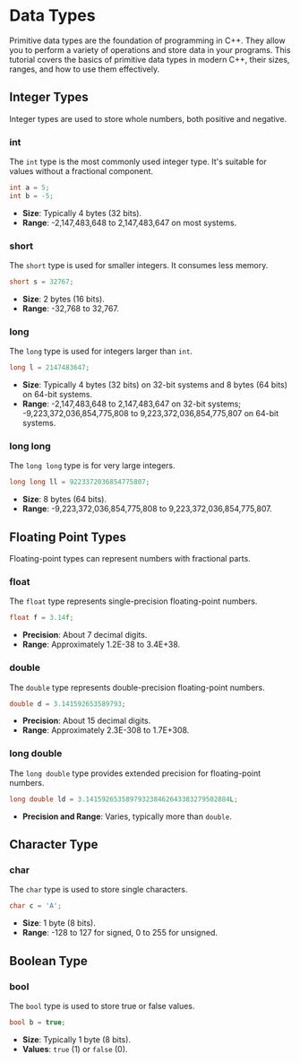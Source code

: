 # Data Types

Primitive data types are the foundation of programming in C++. They allow you to perform a variety of operations and store data in your programs. This tutorial covers the basics of primitive data types in modern C++, their sizes, ranges, and how to use them effectively.

## Integer Types

Integer types are used to store whole numbers, both positive and negative.

### int

The `int` type is the most commonly used integer type. It's suitable for values without a fractional component.

```cpp
int a = 5;
int b = -5;
```

- **Size**: Typically 4 bytes (32 bits).
- **Range**: -2,147,483,648 to 2,147,483,647 on most systems.

### short

The `short` type is used for smaller integers. It consumes less memory.

```cpp
short s = 32767;
```

- **Size**: 2 bytes (16 bits).
- **Range**: -32,768 to 32,767.

### long

The `long` type is used for integers larger than `int`.

```cpp
long l = 2147483647;
```

- **Size**: Typically 4 bytes (32 bits) on 32-bit systems and 8 bytes (64 bits) on 64-bit systems.
- **Range**: -2,147,483,648 to 2,147,483,647 on 32-bit systems; -9,223,372,036,854,775,808 to 9,223,372,036,854,775,807 on 64-bit systems.

### long long

The `long long` type is for very large integers.

```cpp
long long ll = 9223372036854775807;
```

- **Size**: 8 bytes (64 bits).
- **Range**: -9,223,372,036,854,775,808 to 9,223,372,036,854,775,807.

## Floating Point Types

Floating-point types can represent numbers with fractional parts.

### float

The `float` type represents single-precision floating-point numbers.

```cpp
float f = 3.14f;
```

- **Precision**: About 7 decimal digits.
- **Range**: Approximately 1.2E-38 to 3.4E+38.

### double

The `double` type represents double-precision floating-point numbers.

```cpp
double d = 3.141592653589793;
```

- **Precision**: About 15 decimal digits.
- **Range**: Approximately 2.3E-308 to 1.7E+308.

### long double

The `long double` type provides extended precision for floating-point numbers.

```cpp
long double ld = 3.141592653589793238462643383279502884L;
```

- **Precision and Range**: Varies, typically more than `double`.

## Character Type

### char

The `char` type is used to store single characters.

```cpp
char c = 'A';
```

- **Size**: 1 byte (8 bits).
- **Range**: -128 to 127 for signed, 0 to 255 for unsigned.

## Boolean Type

### bool

The `bool` type is used to store true or false values.

```cpp
bool b = true;
```

- **Size**: Typically 1 byte (8 bits).
- **Values**: `true` (1) or `false` (0).